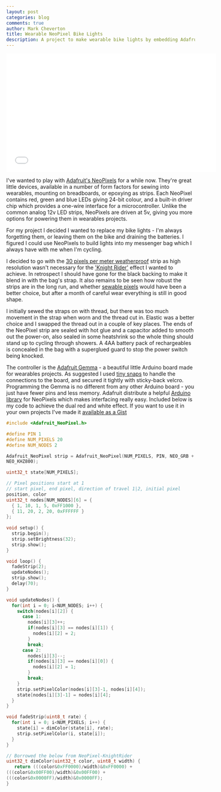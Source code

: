 ```yaml
---
layout: post
categories: blog
comments: true
author: Mark Cheverton
title: Wearable NeoPixel Bike Lights
description: A project to make wearable bike lights by embedding Adafruit NeoPixels into a messenger bag
---
```


<iframe width="560" height="315" src="//www.youtube.com/embed/wQitfnP5M9Q" frameborder="0"></iframe>

I've wanted to play with [Adafruit's NeoPixels][Neopixels] for a while
now. They're great little devices, available in a number of form factors
for sewing into wearables, mounting on breadboards, or epoxying as strips. Each NeoPixel contains red,
green and blue LEDs giving 24-bit colour, and a built-in driver chip which
provides a one-wire interface for a microcontroller. Unlike
the common analog 12v LED strips, NeoPixels are driven at 5v, giving
you more options for powering them in wearables projects.

For my project I decided I wanted to replace my bike lights - I'm always
forgetting them, or leaving them on the bike and draining the batteries. I
figured I could use NeoPixels to build lights into my messenger
bag which I always have with me when I'm cycling.

I decided to go with the [30 pixels per meter weatherproof](http://www.adafruit.com/products/1376) strip as high resolution
wasn't necessary for the ['Knight
Rider'](http://www.youtube.com/watch?v=WxE2xWZNfOc) effect I wanted to
achieve. In retrospect I should have gone for the black backing
to make it blend in with the bag's strap. It also remains to be seen how
robust the strips are in the long run, and whether [sewable
pixels](http://www.adafruit.com/products/1260) would have been a better choice, but after a month of
careful wear everything is still in good shape.

I initially sewed the straps on with thread, but there was too much
movement in the strap when worn and the thread cut in. Elastic was a
better choice and I swapped the thread out in a couple of key places.
The ends of the NeoPixel strip are sealed with
hot glue and a capacitor added to smooth out the power-on, also sealed in
some heatshrink so the whole thing should stand up to cycling through
showers. A 4AA battery pack of rechargeables is concealed in the bag with a superglued
guard to stop the power switch being knocked.

The controller is the [Adafruit
Gemma](http://learn.adafruit.com/introducing-gemma) - a beautiful little
Arduino board made for wearables projects. As suggested I used [tiny
snaps](http://learn.adafruit.com/flora-snaps/overview) to handle the connections to the board, and secured it
tightly with sticky-back velcro. Programming the Gemma is no
different from any other Arduino board - you just have fewer pins and
less memory. Adafruit distribute a helpful [Arduino
library](https://github.com/adafruit/Adafruit_NeoPixel)
for NeoPixels which makes interfacing really easy. Included below is my code to achieve the dual
red and white effect. If you want to use it in your own projects
I've made it [available as a
Gist](https://gist.github.com/ennui2342/8497773)

```c++
#include <Adafruit_NeoPixel.h>

#define PIN 1
#define NUM_PIXELS 20
#define NUM_NODES 2

Adafruit_NeoPixel strip = Adafruit_NeoPixel(NUM_PIXELS, PIN, NEO_GRB +
NEO_KHZ800);

uint32_t state[NUM_PIXELS];

// Pixel positions start at 1
// start pixel, end pixel, direction of travel 1|2, initial pixel
position, color
uint32_t nodes[NUM_NODES][6] = {
  { 1, 10, 1, 5, 0xFF1000 },
  { 11, 20, 2, 20, 0xFFFFFF }
};
  
void setup() {
  strip.begin();
  strip.setBrightness(32);
  strip.show();
}

void loop() {
  fadeStrip(2);
  updateNodes();
  strip.show();
  delay(70);
}

void updateNodes() {
  for(int i = 0; i<NUM_NODES; i++) {
    switch(nodes[i][2]) {
      case 1:
        nodes[i][3]++;
        if(nodes[i][3] == nodes[i][1]) {
          nodes[i][2] = 2;
        }
        break;
      case 2:
        nodes[i][3]--;
        if(nodes[i][3] == nodes[i][0]) {
          nodes[i][2] = 1;
        }
        break;
    }
    strip.setPixelColor(nodes[i][3]-1, nodes[i][4]);
    state[nodes[i][3]-1] = nodes[i][4];
  }
}

void fadeStrip(uint8_t rate) {
  for(int i = 0; i<NUM_PIXELS; i++) {
    state[i] = dimColor(state[i], rate);
    strip.setPixelColor(i, state[i]);
  }
}

// Borrowed the below from NeoPixel-KnightRider
uint32_t dimColor(uint32_t color, uint8_t width) {
   return (((color&0xFF0000)/width)&0xFF0000) +
(((color&0x00FF00)/width)&0x00FF00) +
(((color&0x0000FF)/width)&0x0000FF);
}
```
[NeoPixels]: http://learn.adafruit.com/adafruit-neopixel-uberguide/overview
